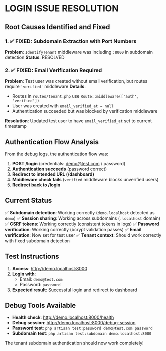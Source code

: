 # LOGIN ISSUE RESOLUTION

## Root Causes Identified and Fixed

### 1. ✅ FIXED: Subdomain Extraction with Port Numbers
**Problem**: `IdentifyTenant` middleware was including `:8000` in subdomain detection
**Status**: RESOLVED

### 2. ✅ FIXED: Email Verification Required
**Problem**: Test user was created without email verification, but routes require `'verified'` middleware
**Details**: 
- Routes in `routes/tenant.php` use `Route::middleware(['auth', 'verified'])`
- User was created with `email_verified_at = null`
- Authentication succeeded but was blocked by verification middleware

**Resolution**: Updated test user to have `email_verified_at` set to current timestamp

## Authentication Flow Analysis

From the debug logs, the authentication flow was:

1. **POST /login** (credentials: demo@test.com / password)
2. **Authentication succeeds** (password correct)
3. **Redirect to intended URL (/dashboard)**
4. **Middleware check fails** (`verified` middleware blocks unverified users)
5. **Redirect back to /login**

## Current Status

✅ **Subdomain detection**: Working correctly (`demo.localhost` detected as `demo`)
✅ **Session sharing**: Working across subdomains (`.localhost` domain)
✅ **CSRF tokens**: Working correctly (consistent tokens in logs)
✅ **Password verification**: Working correctly (bcrypt validation passes)
✅ **Email verification**: Now set for test user
✅ **Tenant context**: Should work correctly with fixed subdomain detection

## Test Instructions

1. **Access**: http://demo.localhost:8000
2. **Login with**:
   - Email: `demo@test.com`
   - Password: `password`
3. **Expected result**: Successful login and redirect to dashboard

## Debug Tools Available

- **Health check**: http://demo.localhost:8000/health
- **Debug session**: http://demo.localhost:8000/debug-session
- **Password test**: `php artisan test:password demo@test.com password`
- **Subdomain test**: `php artisan test:subdomain demo.localhost:8000`

The tenant subdomain authentication should now work completely!
